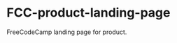 # FCC-product-landing-page
FreeCodeCamp landing page for product.

<script src="https://cdn.freecodecamp.org/testable-projects-fcc/v1/bundle.js"></script>

